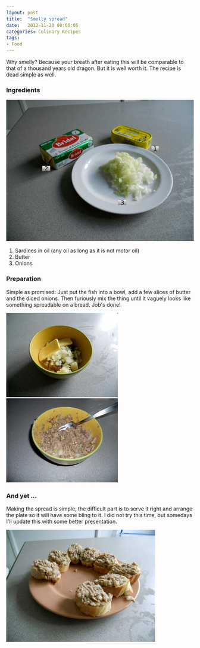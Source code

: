 ```yaml
---
layout: post
title:  "Smelly spread"
date:   2012-11-20 00:06:06
categories: Culinary Recipes
tags:
- Food
---
```


Why smelly? Because your breath after eating this will be comparable to that of
a thousand years old dragon. But it is well worth it. The recipe is dead simple
as well. 

### Ingredients

![ingredients]

1.  Sardines in oil (any oil as long as it is not motor oil)
2.  Butter
3.  Onions

### Preparation 

Simple as promised: Just put the fish into a bowl, add a few slices of butter
and the diced onions. Then furiously mix the thing until it vaguely looks like
something spreadable on a bread. Job's done! 

![preparation-1]
![preparation-2]

### And yet ...

Making the spread is simple, the difficult part is to serve it right and
arrange the plate so it will have some bling to it. I did not try this time,
but somedays I'll update this with some better presentation. 

![finished]

 [ingredients]: /images/smelly-spread/Ingredients.jpg
 [preparation-1]: /images/smelly-spread/Preparation-1.jpg
 [preparation-2]: /images/smelly-spread/Preparation-2.jpg
 [finished]: /images/smelly-spread/Finished.jpg
